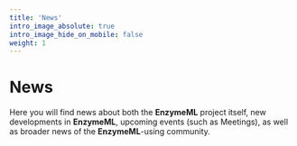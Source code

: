 ```yaml
---
title: 'News'
intro_image_absolute: true
intro_image_hide_on_mobile: false
weight: 1
---
```


# News

Here you will find news about both the **EnzymeML** project itself, new developments in **EnzymeML**, 
upcoming events (such as Meetings), as well as broader news of the **EnzymeML**-using community.
